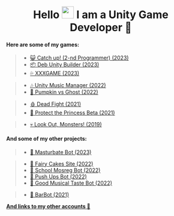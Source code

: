 <h1 align="center">Hello <img src="https://github.com/blackcater/blackcater/raw/main/images/Hi.gif" height="32"/> I am a <b>Unity Game Developer</b> 🎲</h1>

#### Here are some of my games:
> - [😺 Catch up! (2-nd Programmer) (2023)](https://akan123.itch.io/catch-up)
> - [📦 Deb Unity Builder (2023)](https://github.com/ValterGames-Coder/Deb-Unity-Builder)
> - [💦 XXXGAME (2023)](https://telegramgame-5b976.web.app/)


> - [🎶 Unity Music Manager (2022)](https://github.com/ValterGames-Coder/Unity-Music-Manager)
> - [🎃 Pumpkin vs Ghost (2022)](https://valtergamespro.itch.io/pumpkin-vs-ghost)


> - [🩸 Dead Fight (2021)](https://valtergames.itch.io/dead-fight)
> - [👑 Protect the Princess Beta (2021)](https://play.google.com/store/apps/details?id=com.ValterGames.ProtectthePrincess&hl=ru&gl=US)


> - [💀 Look Out, Monsters! (2019)](https://play.google.com/store/apps/details?id=com.ValterGames.LookOutMonsters&hl=ru&gl=US)

#### And some of my other projects:
> - [🤖 Masturbate Bot (2023)](https://t.me/MegaMasturbateBot)


> - [🎂 Fairy Cakes Site (2022)](https://fairycakeskira.github.io)
> - [🤖 School Mosreg Bot (2022)](https://t.me/school_msoreg_bot)
> - [🤖 Push Ups Bot (2022)](https://t.me/PushUps_V_and_K_bot)
> - [🤖 Good Musical Taste Bot (2022)](https://t.me/GoodMusicalTaste_bot)


> - [🤖 BarBot (2021)](https://github.com/ValterGames-Coder/Barbot)

[**And links to my other accounts 🌈**](https://linktr.ee/ValterGames)


